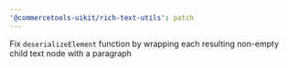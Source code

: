 ```yaml
---
'@commercetools-uikit/rich-text-utils': patch
---
```


Fix `deserializeElement` function by wrapping each resulting non-empty child text node with a paragraph
